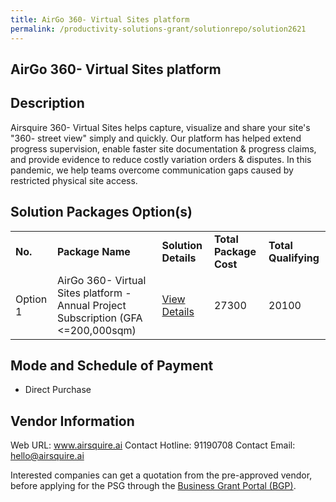 ```yaml
---
title: AirGo 360- Virtual Sites platform
permalink: /productivity-solutions-grant/solutionrepo/solution2621
---
```


## AirGo 360- Virtual Sites platform

## Description

Airsquire 360- Virtual Sites helps capture, visualize and share your site's "360- street view" simply and quickly. Our platform has helped extend progress supervision, enable faster site documentation & progress claims, and provide evidence to reduce costly variation orders & disputes. In this pandemic, we help teams overcome communication gaps caused by restricted physical site access.

## Solution Packages Option(s)

<table>
<tr>
<td><b>No.</b></td>
<td><b>Package Name</b></td>
<td><b>Solution Details</b></td>
<td><b>Total Package Cost</b></td>
<td><b>Total Qualifying</b></td>
</tr>
<tr>
<td>Option 1</td>
<td>AirGo 360- Virtual Sites platform - Annual Project Subscription (GFA <=200,000sqm)</td>
<td><a href='https://www.gobusiness.gov.sg/images/psg/Airsquire_20210213_Desensitised_Annex_3_Part_5.pdf'>View Details</a></td>
<td>27300</td>
<td>20100</td>
</tr>
</table>

## Mode and Schedule of Payment

 - Direct Purchase

## Vendor Information

 Web URL: www.airsquire.ai 
Contact Hotline: 91190708 
Contact Email: hello@airsquire.ai 


Interested companies can get a quotation from the pre-approved vendor, before applying for the PSG through the <a href='https://www.businessgrants.gov.sg/'>Business Grant Portal (BGP)</a>.

<script src="/jquery/resize-tables.js"></script>
